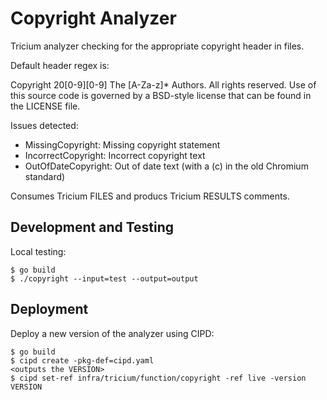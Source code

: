 # Copyright Analyzer

Tricium analyzer checking for the appropriate copyright header in files.

Default header regex is:

Copyright 20[0-9][0-9] The [A-Za-z]* Authors. All rights reserved.
Use of this source code is governed by a BSD-style license that can be found
in the LICENSE file.

Issues detected:

* MissingCopyright: Missing copyright statement
* IncorrectCopyright: Incorrect copyright text
* OutOfDateCopyright: Out of date text (with a (c) in the old Chromium standard)

Consumes Tricium FILES and producs Tricium RESULTS comments.

## Development and Testing

Local testing:

```
$ go build
$ ./copyright --input=test --output=output
```

## Deployment

Deploy a new version of the analyzer using CIPD:

```
$ go build
$ cipd create -pkg-def=cipd.yaml
<outputs the VERSION>
$ cipd set-ref infra/tricium/function/copyright -ref live -version VERSION
```
